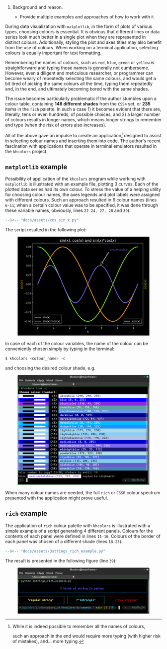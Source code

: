 1. Background and reason.

    - Provide multiple examples and approaches of how to work with it

During data visualization with `matplotlib`, in the form of plots of various
types, choosing colours is essential. It is obvious that different lines
or data series look much better in a single plot when they are represented in 
distinct colours. Additionally, styling the plot and axes titles
may also benefit from the use of colours. When working on a terminal
application, selecting colours is equally important for text formatting.

Remembering the names of colours, such as `red`, `blue`, `green`
or `yellow` is straightforward and typing those names is generally
not cumbersome. However, even a diligent and meticulous researcher, or
programmer can become weary of repeatedly selecting the same colours, and would
get a bit tired of picking the same colours all the time,
typing them repeatedly and, in the end, and ultimately becoming bored with
the same shades.

The issue becomes particularly problematic if the author stumbles upon
a colour table, containing **148 different shades** from the `CSS4` set,
or **235** items in the `rich` palette. In such a case 1) it becomes evident
that there are, literally, tens or even hundreds, of possible choices, and 2)
a larger number of colours results in longer names, which means longer
strings to remember and type (when the risk of errors also increases).

All of the above gave an impulse to create an application[^1] designed to
assist in selecting colour names and inserting them into code. The author's
recent fascination with applications that operate in terminal emulators
resulted in the `khcolors` project.

## `matplotlib` example

Possibility of application of the `khcolors` program while working with
`matplotlib` is illustrated with an example file, plotting 3 curves. Each of
the plotted data series had its own colour. To stress the value of a helping
utility for choosing colour names, the axes legends and plot labels were
assigned with different colours. Such an approach resulted in 6 colour names
(lines `6-11`; when a certain colour value was to be specified, it was done
through these variable names, obviously, lines `22-24, 27, 28` and `39`).

```python hl_lines="6-11 22-24 27-28 39" title="cos_sin_x.py" linenums="1"
--8<-- "docs/assets/cos_sin_x.py"
```

The script resulted in the following plot:

<figure>
<img src="./assets/cos_sin_x.png" alt="cos_sin_x.png" width="600" />
</figure>

In case of each of the colour variables, the name of the colour can be
conveniently chosen simply by typing in the terminal:

```bash
$ khcolors <colour_name> -c
```

and choosing the desired colour shade, e.g.

<figure>
<img src="./assets/khcolors_example_cos_sin_x.py.png" alt="khcolors pale -c" width="600" />
</figure>

When many colour names are needed, the full `rich` or `CSSR` colour spectrum
presented with the application might prove useful.

## `rich` example

The application of `rich` colour palette with `khcolors` is illustrated with
a simple example of a script generating 4 different panels.
Colours for the contents of each panel were defined in lines `11-16`.
Colours of the border of each panel was chosen of a different shade (lines `18-23`).

```python hl_lines="11-16 18-23 39" title="cos_sin_x.py" linenums="1"
--8<-- "docs/assets/3strings_rich_example.py"
```

The result is presented in the following figure (line `39`):

<figure>
<img src="./assets/khcolors_3strings_rich_example.py.png" alt="3strings_rich.py"
        width="600" />
</figure>



[^1]:While it is indeed possible to remember all the names of colours,

    such an approach in the end would require more typing (with higher
    risk of mistakes), and... more typing.
